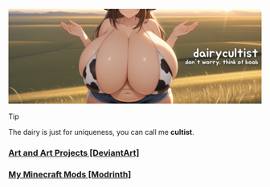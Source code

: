 ![Banner of a big-breasted cowgirl with the slogan "Don't worry, think of boob"](banner.png)

> [!TIP]
> The dairy is just for uniqueness, you can call me **cultist**.

### [Art and Art Projects [DeviantArt]](https://www.deviantart.com/redderblanket)
### [My Minecraft Mods [Modrinth]](https://modrinth.com/user/NatsuPotato)

<!--<a href="https://bsky.app/profile/lucoa.love">My Lucoa Blog [Bluesky]</a>
    <a href="https://lucoalove.itch.io/">My Games [Itch.io]</a>
    <a href="https://www.furaffinity.net/user/hyperspritz">FurAffinity</a>
    <a href="https://mlpforums.com/profile/50681-hyperspritz/">MLP Forums</a>
    <a href="https://github.com/lucoalove">Github</a> -->

<!-- This is my unified identity :3 -->
